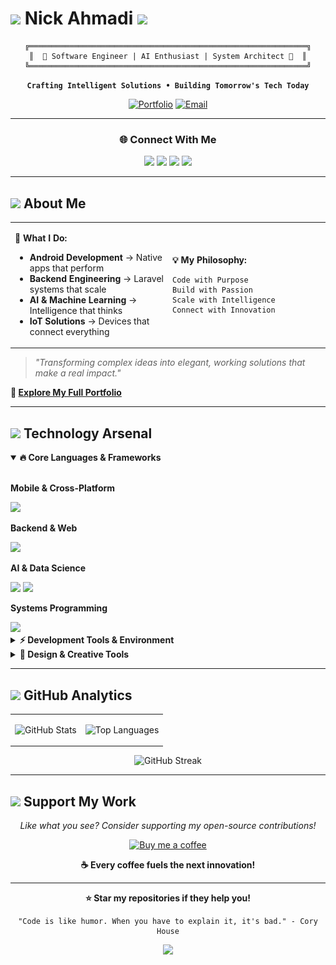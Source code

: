 # <img src="https://emojis.slackmojis.com/emojis/images/1643514974/10003/catjam.gif?1643514974" width="35" /> **Nick Ahmadi** <img src="https://raw.githubusercontent.com/Tarikul-Islam-Anik/Animated-Fluent-Emojis/master/Emojis/Objects/Laptop.png" width="35" />

<div align="center">

```ascii
╔══════════════════════════════════════════════════════════════╗
║  🚀 Software Engineer | AI Enthusiast | System Architect 🚀  ║
╚══════════════════════════════════════════════════════════════╝
```

**`Crafting Intelligent Solutions • Building Tomorrow's Tech Today`**

[![Portfolio](https://img.shields.io/badge/🌐_Portfolio-FF6B6B?style=for-the-badge&logoColor=white)](https://applicore.ir)
[![Email](https://img.shields.io/badge/📧_Contact-4ECDC4?style=for-the-badge&logoColor=white)](mailto:nicahmadi99@gmail.com)

---

### 🌐 **Connect With Me**

<a href="https://x.com/nicahmadi"><img src="https://img.shields.io/badge/𝕏_Twitter-000000?style=for-the-badge&logo=x&logoColor=white" /></a>
<a href="https://www.linkedin.com/in/nicahmadi/"><img src="https://img.shields.io/badge/LinkedIn-0077B5?style=for-the-badge&logo=linkedin&logoColor=white" /></a>
<a href="https://stackoverflow.com/users/13850091/nick-ahmadi"><img src="https://img.shields.io/badge/Stack_Overflow-FE7A16?style=for-the-badge&logo=stack-overflow&logoColor=white" /></a>
<a href="https://www.instagram.com/nicahmadi/"><img src="https://img.shields.io/badge/Instagram-E4405F?style=for-the-badge&logo=instagram&logoColor=white" /></a>

</div>

---

## <img src="https://raw.githubusercontent.com/Tarikul-Islam-Anik/Animated-Fluent-Emojis/master/Emojis/People%20with%20professions/Man%20Technologist%20Medium%20Skin%20Tone.png" width="35" /> **About Me**

<table>
<tr>
<td width="50%">

**🎯 What I Do:**
- **Android Development** → Native apps that perform
- **Backend Engineering** → Laravel systems that scale  
- **AI & Machine Learning** → Intelligence that thinks
- **IoT Solutions** → Devices that connect everything

</td>
<td width="50%">

**💡 My Philosophy:**
```
Code with Purpose
Build with Passion  
Scale with Intelligence
Connect with Innovation
```

</td>
</tr>
</table>

> *"Transforming complex ideas into elegant, working solutions that make a real impact."*

**🚀 [Explore My Full Portfolio](https://applicore.ir)**

---

## <img src="https://raw.githubusercontent.com/Tarikul-Islam-Anik/Animated-Fluent-Emojis/master/Emojis/Objects/Hammer%20and%20Wrench.png" width="35" /> **Technology Arsenal**

<details open>
<summary><b>🔥 Core Languages & Frameworks</b></summary>
<br>

**Mobile & Cross-Platform**
<div>
<img src="https://skillicons.dev/icons?i=kotlin,java,dart,flutter,androidstudio&theme=dark" />
</div>

**Backend & Web**  
<div>
<img src="https://skillicons.dev/icons?i=php,laravel,html,css,tailwind,mysql&theme=dark" />
</div>

**AI & Data Science**
<div>
<img src="https://skillicons.dev/icons?i=python,tensorflow,pytorch,opencv&theme=dark" />
<img src="https://github.com/tandpfun/skill-icons/blob/main/icons/ScikitLearn-Dark.svg" width="48" />
</div>

**Systems Programming**
<div>
<img src="https://skillicons.dev/icons?i=c,cpp,cs,unity&theme=dark" />
</div>

</details>

<details>
<summary><b>⚡ Development Tools & Environment</b></summary>
<br>

**Version Control & Build**
<div>
<img src="https://skillicons.dev/icons?i=git,gradle,maven,docker&theme=dark" />
</div>

**IDEs & Editors**
<div>
<img src="https://skillicons.dev/icons?i=idea,phpstorm,pycharm,vscode,eclipse&theme=dark" />
</div>

**Platforms & Services**
<div>
<img src="https://skillicons.dev/icons?i=firebase,wordpress,github,gitlab,linux,ubuntu,windows&theme=dark" />
<img src="https://github.com/tandpfun/skill-icons/blob/main/icons/Kali-Dark.svg" width="48" />
</div>

**Testing & API**
<div>
<img src="https://skillicons.dev/icons?i=postman&theme=dark" />
<img src="https://github.com/tandpfun/skill-icons/blob/main/icons/Anaconda-Dark.svg" width="48" />
<img src="https://github.com/tandpfun/skill-icons/blob/main/icons/Arduino.svg" width="48" />
</div>

</details>

<details>
<summary><b>🎨 Design & Creative Tools</b></summary>
<br>

<div>
<img src="https://skillicons.dev/icons?i=figma,xd,photoshop,illustrator,premiere&theme=dark" />
</div>

</details>

---

## <img src="https://raw.githubusercontent.com/Tarikul-Islam-Anik/Animated-Fluent-Emojis/master/Emojis/Objects/Chart%20Increasing.png" width="35" /> **GitHub Analytics**

<div align="center">
<table>
<tr>
<td>

![GitHub Stats](https://github-readme-stats.vercel.app/api?username=nicahmadi&show_icons=true&theme=tokyonight&hide_border=true&bg_color=0D1117&title_color=58A6FF&icon_color=58A6FF&text_color=C9D1D9)

</td>
<td>

![Top Languages](https://github-readme-stats.vercel.app/api/top-langs/?username=nicahmadi&layout=compact&theme=tokyonight&hide_border=true&bg_color=0D1117&title_color=58A6FF&text_color=C9D1D9)

</td>
</tr>
</table>

![GitHub Streak](https://github-readme-streak-stats.herokuapp.com/?user=nicahmadi&theme=tokyonight&hide_border=true&background=0D1117&stroke=58A6FF&ring=58A6FF&fire=FF6B6B&currStreakLabel=58A6FF)

</div>

---

## <img src="https://raw.githubusercontent.com/Tarikul-Islam-Anik/Animated-Fluent-Emojis/master/Emojis/Food%20and%20Drink/Hot%20Beverage.png" width="35" /> **Support My Work**

<div align="center">

*Like what you see? Consider supporting my open-source contributions!*

<a href="https://www.coffeebede.com/nicahmadi">
<img src="https://coffeebede.ir/DashboardTemplateV2/app-assets/images/banner/default-yellow.svg" width="220" alt="Buy me a coffee"/>
</a>

**☕ Every coffee fuels the next innovation!**

</div>

---

<div align="center">

**⭐ Star my repositories if they help you!**

```
"Code is like humor. When you have to explain it, it's bad." - Cory House
```

<img src="https://komarev.com/ghpvc/?username=nicahmadi&style=for-the-badge&color=58A6FF" />

</div>
